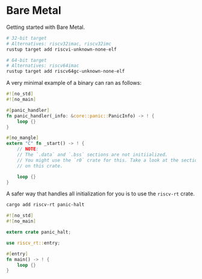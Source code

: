 # Bare Metal

Getting started with Bare Metal.

```sh
# 32-bit target
# Alternatives: riscv32imac, riscv32imc
rustup target add riscvi-unknown-none-elf

# 64-bit target
# Alternatives: riscv64imac
rustup target add riscv64gc-unknown-none-elf
```


A very minimal example of a binary can ran as follows:

```rust
#![no_std]
#![no_main]

#[panic_handler]
fn panic_handler(_info: &core::panic::PanicInfo) -> ! {
	loop {}
}

#[no_mangle]
extern "C" fn _start() -> ! {
	// NOTE:
	// The `.data` and `.bss` sections are not initiialized.
	// You might use the `r0` crate for this. Take a look at the section
	// on this crate.

	loop {}
}
```

A safer way that handles all initialization for you is to use the `riscv-rt` crate.

```sh
cargo add riscv-rt panic-halt
```

```rust
#![no_std]
#![no_main]

extern crate panic_halt;

use riscv_rt::entry;

#[entry]
fn main() -> ! {
	loop {}
}
```
